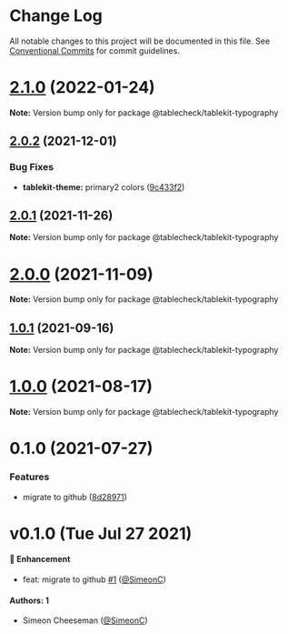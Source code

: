 # Change Log

All notable changes to this project will be documented in this file.
See [Conventional Commits](https://conventionalcommits.org) for commit guidelines.

# [2.1.0](https://github.com/tablecheck/tablekit/compare/@tablecheck/tablekit-typography@2.0.2...@tablecheck/tablekit-typography@2.1.0) (2022-01-24)

**Note:** Version bump only for package @tablecheck/tablekit-typography





## [2.0.2](https://github.com/tablecheck/tablekit/compare/@tablecheck/tablekit-typography@2.0.1...@tablecheck/tablekit-typography@2.0.2) (2021-12-01)


### Bug Fixes

* **tablekit-theme:** primary2 colors ([9c433f2](https://github.com/tablecheck/tablekit/commit/9c433f20e88cd2c1a9abc1cf2fcab8623635c677))





## [2.0.1](https://github.com/tablecheck/tablekit/compare/@tablecheck/tablekit-typography@2.0.0...@tablecheck/tablekit-typography@2.0.1) (2021-11-26)

**Note:** Version bump only for package @tablecheck/tablekit-typography





# [2.0.0](https://github.com/tablecheck/tablekit/compare/@tablecheck/tablekit-typography@1.0.1...@tablecheck/tablekit-typography@2.0.0) (2021-11-09)

**Note:** Version bump only for package @tablecheck/tablekit-typography





## [1.0.1](https://github.com/tablecheck/tablekit/compare/@tablecheck/tablekit-typography@1.0.0...@tablecheck/tablekit-typography@1.0.1) (2021-09-16)

**Note:** Version bump only for package @tablecheck/tablekit-typography





# [1.0.0](https://github.com/tablecheck/tablekit/compare/@tablecheck/tablekit-typography@0.1.0...@tablecheck/tablekit-typography@1.0.0) (2021-08-17)

**Note:** Version bump only for package @tablecheck/tablekit-typography





# 0.1.0 (2021-07-27)


### Features

* migrate to github ([8d28971](https://github.com/tablecheck/tablekit/commit/8d28971175010fcb2a3cd9c48a749e7af1bdc9f9))





# v0.1.0 (Tue Jul 27 2021)

#### 🚀 Enhancement

- feat: migrate to github [#1](https://github.com/tablecheck/tablekit/pull/1) ([@SimeonC](https://github.com/SimeonC))

#### Authors: 1

- Simeon Cheeseman ([@SimeonC](https://github.com/SimeonC))
